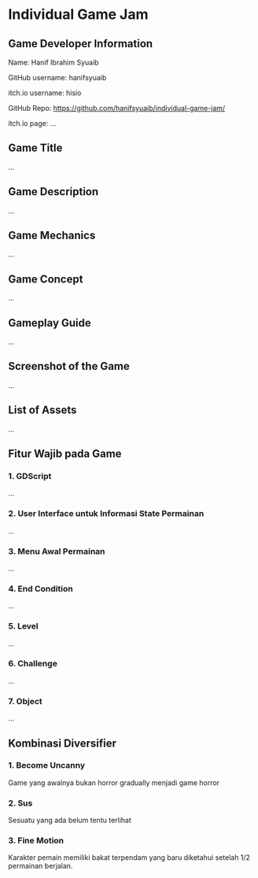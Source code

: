 # Individual Game Jam

## Game Developer Information
Name: Hanif Ibrahim Syuaib

GitHub username: hanifsyuaib

itch.io username: hisio

GitHub Repo: https://github.com/hanifsyuaib/individual-game-jam/

itch.io page: ...

## Game Title
...

## Game Description
...

## Game Mechanics
...

## Game Concept
...

## Gameplay Guide
...

## Screenshot of the Game
...

## List of Assets
...

## Fitur Wajib pada Game

### 1. GDScript
...

### 2. User Interface untuk Informasi State Permainan
...

### 3. Menu Awal Permainan
...

### 4. End Condition
...

### 5. Level
...

### 6. Challenge
...

### 7. Object
...

## Kombinasi Diversifier

### 1. Become Uncanny
Game yang awalnya bukan horror gradually menjadi game horror

### 2. Sus
Sesuatu yang ada belum tentu terlihat

### 3. Fine Motion
Karakter pemain memiliki bakat terpendam yang baru diketahui setelah 1/2 permainan berjalan.
